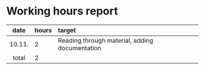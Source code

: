 # Working hours report

| date | hours | target |
| :----:|:-----| :-----|
| 10.11. | 2  | Reading through material, adding documentation |
| total   | 2   |
